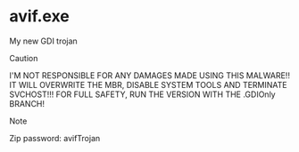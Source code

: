 # avif.exe
My new GDI trojan
> [!CAUTION]
> I'M NOT RESPONSIBLE FOR ANY DAMAGES MADE USING THIS MALWARE!! IT WILL OVERWRITE THE MBR, DISABLE SYSTEM TOOLS AND TERMINATE SVCHOST!!! FOR FULL SAFETY, RUN THE VERSION WITH THE .GDIOnly BRANCH!

> [!NOTE]
> Zip password: avifTrojan
